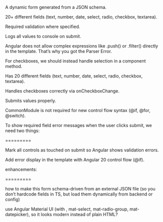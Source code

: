 A dynamic form generated from a JSON schema.

20+ different fields (text, number, date, select, radio, checkbox, textarea).

Required validation where specified.

Logs all values to console on submit.

Angular does not allow complex expressions like .push() or .filter() directly in the template.
That’s why you got the Parser Error.

For checkboxes, we should instead handle selection in a component method.

Has 20 different fields (text, number, date, select, radio, checkbox, textarea).

Handles checkboxes correctly via onCheckboxChange.

Submits values properly.

CommonModule is not required for new control flow syntax (@if, @for, @switch).

To show required field error messages when the user clicks submit, we need two things:

=========

Mark all controls as touched on submit so Angular shows validation errors.

Add error display in the template with Angular 20 control flow (@if).

enhancements:

=========

how to make this form schema-driven from an external JSON file (so you don’t hardcode fields in TS, but load them dynamically from backend or config)

use Angular Material UI (with <mat-form-field>, mat-select, mat-radio-group, mat-datepicker), so it looks modern instead of plain HTML?
